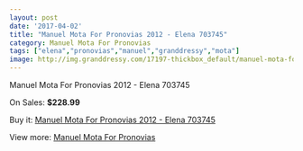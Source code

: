 ```yaml
---
layout: post
date: '2017-04-02'
title: "Manuel Mota For Pronovias 2012 - Elena 703745"
category: Manuel Mota For Pronovias
tags: ["elena","pronovias","manuel","granddressy","mota"]
image: http://img.granddressy.com/17197-thickbox_default/manuel-mota-for-pronovias-2012-elena-703745.jpg
---
```

Manuel Mota For Pronovias 2012 - Elena 703745

On Sales: **$228.99**
<a href="https://www.granddressy.com/en/manuel-mota-for-pronovias/16199-manuel-mota-for-pronovias-2012-elena-703745.html"><amp-img layout="responsive" width="600" height="600" src="//img.granddressy.com/17197-thickbox_default/manuel-mota-for-pronovias-2012-elena-703745.jpg" alt="Manuel Mota For Pronovias 2012 - Elena 703745 0" /></a>

Buy it: [Manuel Mota For Pronovias 2012 - Elena 703745](https://www.granddressy.com/en/manuel-mota-for-pronovias/16199-manuel-mota-for-pronovias-2012-elena-703745.html "Manuel Mota For Pronovias 2012 - Elena 703745")

View more: [Manuel Mota For Pronovias](https://www.granddressy.com/en/272-manuel-mota-for-pronovias "Manuel Mota For Pronovias")